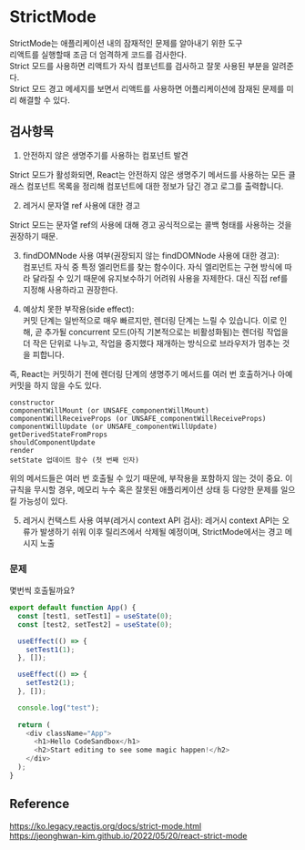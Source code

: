 # StrictMode
StrictMode는 애플리케이션 내의 잠재적인 문제를 알아내기 위한 도구   
리액트를 실행할때 조금 더 엄격하게 코드를 검사한다.   
Strict 모드를 사용하면 리액트가 자식 컴포넌트를 검사하고 잘못 사용된 부분을 알려준다.   
Strict 모드 경고 메세지를 보면서 리액트를 사용하면 어플리케이션에 잠재된 문제를 미리 해결할 수 있다.

## 검사항목  

1. 안전하지 않은 생명주기를 사용하는 컴포넌트 발견

Strict 모드가 활성화되면, React는 안전하지 않은 생명주기 메서드를 사용하는 모든 클래스 컴포넌트 목록을 정리해 컴포넌트에 대한 정보가 담긴 경고 로그를 출력합니다.

2. 레거시 문자열 ref 사용에 대한 경고  

Strict 모드는 문자열 ref의 사용에 대해 경고 공식적으로는 콜백 형태를 사용하는 것을 권장하기 때문.  


3. findDOMNode 사용 여부(권장되지 않는 findDOMNode 사용에 대한 경고):     
컴포넌트 자식 중 특정 엘리먼트를 찾는 함수이다. 자식 엘리먼트는 구현 방식에 따라 달라질 수 있기 때문에 유지보수하기 어려워 사용을 자제한다. 대신 직접 ref를 지정해 사용하라고 권장한다.

4. 예상치 못한 부작용(side effect):  
커밋 단계는 일반적으로 매우 빠르지만, 렌더링 단계는 느릴 수 있습니다. 이로 인해, 곧 추가될 concurrent 모드(아직 기본적으로는 비활성화됨)는 렌더링 작업을 더 작은 단위로 나누고, 작업을 중지했다 재개하는 방식으로 브라우저가 멈추는 것을 피합니다. 

즉, React는 커밋하기 전에 렌더링 단계의 생명주기 메서드를 여러 번 호출하거나 아예 커밋을 하지 않을 수도 있다. 

```
constructor
componentWillMount (or UNSAFE_componentWillMount)
componentWillReceiveProps (or UNSAFE_componentWillReceiveProps)
componentWillUpdate (or UNSAFE_componentWillUpdate)
getDerivedStateFromProps
shouldComponentUpdate
render
setState 업데이트 함수 (첫 번째 인자)
```

위의 메서드들은 여러 번 호출될 수 있기 때문에, 부작용을 포함하지 않는 것이 중요. 이 규칙을 무시할 경우, 메모리 누수 혹은 잘못된 애플리케이션 상태 등 다양한 문제를 일으킬 가능성이 있다.

5. 레거시 컨택스트 사용 여부(레거시 context API 검사): 레거시 context API는 오류가 발생하기 쉬워 이후 릴리즈에서 삭제될 예정이며, StrictMode에서는 경고 메시지 노출



### 문제
몇번씩 호출될까요? 
```ts
export default function App() {
  const [test1, setTest1] = useState(0);
  const [test2, setTest2] = useState(0);

  useEffect(() => {
    setTest1(1);
  }, []);

  useEffect(() => {
    setTest2(1);
  }, []);

  console.log("test");
  
  return (
    <div className="App">
      <h1>Hello CodeSandbox</h1>
      <h2>Start editing to see some magic happen!</h2>
    </div>
  );
}
```

## Reference
https://ko.legacy.reactjs.org/docs/strict-mode.html  
https://jeonghwan-kim.github.io/2022/05/20/react-strict-mode